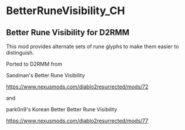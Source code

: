 # BetterRuneVisibility_CH

## Better Rune Visibility for D2RMM

This mod provides alternate sets of rune glyphs to make them easier to distinguish.

Ported to D2RMM from

Sandman's Better Rune Visibility

https://www.nexusmods.com/diablo2resurrected/mods/72

and

park0n9's Korean Better Better Rune Visibility

https://www.nexusmods.com/diablo2resurrected/mods/77
